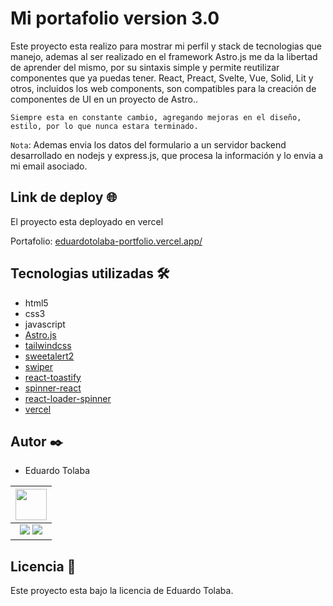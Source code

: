 # Mi portafolio version 3.0
Este proyecto esta realizo para mostrar mi perfil y stack de tecnologias que manejo,  ademas al ser realizado en el framework Astro.js  me da la libertad de aprender del mismo, por su sintaxis simple y permite  reutilizar componentes que ya puedas tener. React, Preact, Svelte, Vue, Solid, Lit y otros, incluidos los web components, son compatibles para la creación de componentes de UI en un proyecto de Astro..

`Siempre esta en constante cambio, agregando mejoras en el diseño, estilo, por lo que nunca estara terminado.`

`Nota`: Ademas envia los datos del formulario a un servidor backend desarrollado en nodejs y express.js, que procesa la información y lo envia a mi email asociado.

## Link de deploy 🌐
El proyecto esta deployado en vercel

Portafolio: [ eduardotolaba-portfolio.vercel.app/ ](eduardotolaba-portfolio.vercel.app/)

## Tecnologias utilizadas 🛠️

+ html5
+ css3
+ javascript
+ [Astro.js](https://astro.build/)
+ [tailwindcss](https://tailwindcss.com/)
+ [sweetalert2](https://sweetalert2.github.io/)
+ [swiper](https://www.npmjs.com/package/swiper)
+ [react-toastify](https://www.npmjs.com/package/react-toastify)
+ [spinner-react](https://mhnpd.github.io/react-loader-spinner/)
+ [react-loader-spinner](https://mhnpd.github.io/react-loader-spinner/)
+ [vercel](https://vercel.com/)

 ## Autor ✒️
* Eduardo Tolaba


| <img src="https://avatars.githubusercontent.com/u/107260136?v=4" width=50>|
|:-:|
| <a href="https://github.com/TolabaE"><img src="https://img.shields.io/badge/github-%23121011.svg?&style=for-the-badge&logo=github&logoColor=white"/></a> <a href="https://www.linkedin.com/in/tolaba-eduardo-esequiel/"><img src="https://img.shields.io/badge/linkedin%20-%230077B5.svg?&style=for-the-badge&logo=linkedin&logoColor=white"/></a> 


## Licencia 📄
Este proyecto esta bajo la licencia de Eduardo Tolaba.

